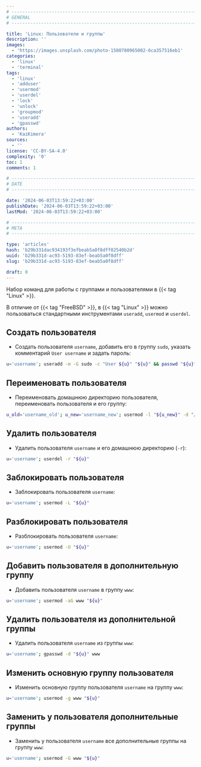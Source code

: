 ```yaml
---
# -------------------------------------------------------------------------------------------------------------------- #
# GENERAL
# -------------------------------------------------------------------------------------------------------------------- #

title: 'Linux: Пользователи и группы'
description: ''
images:
  - 'https://images.unsplash.com/photo-1580780965002-6ca357516eb1'
categories:
  - 'linux'
  - 'terminal'
tags:
  - 'linux'
  - 'adduser'
  - 'usermod'
  - 'userdel'
  - 'lock'
  - 'unlock'
  - 'groupmod'
  - 'useradd'
  - 'gpasswd'
authors:
  - 'KaiKimera'
sources:
  - ''
license: 'CC-BY-SA-4.0'
complexity: '0'
toc: 1
comments: 1

# -------------------------------------------------------------------------------------------------------------------- #
# DATE
# -------------------------------------------------------------------------------------------------------------------- #

date: '2024-06-03T13:59:22+03:00'
publishDate: '2024-06-03T13:59:22+03:00'
lastMod: '2024-06-03T13:59:22+03:00'

# -------------------------------------------------------------------------------------------------------------------- #
# META
# -------------------------------------------------------------------------------------------------------------------- #

type: 'articles'
hash: 'b29b331dac934193f3efbeab5a0f8dff02540b2d'
uuid: 'b29b331d-ac93-5193-83ef-beab5a0f8dff'
slug: 'b29b331d-ac93-5193-83ef-beab5a0f8dff'

draft: 0
---
```


Набор команд для работы с группами и пользователями в {{< tag "Linux" >}}.

<!--more-->

В отличие от {{< tag "FreeBSD" >}}, в {{< tag "Linux" >}} можно пользоваться стандартными инструментами `useradd`, `usermod` и `userdel`.

## Создать пользователя

- Создать пользователя `username`, добавить его в группу `sudo`, указать комментарий `User username` и задать пароль:

```bash
u='username'; useradd -m -G sudo -c "User ${u}" "${u}" && passwd "${u}"
```

## Переименовать пользователя

- Переименовать домашнюю директорию пользователя, переименовать пользователя и его группу:

```bash
u_old='username_old'; u_new='username_new'; usermod -l "${u_new}" -d "/home/${u_new}" -m "${u_old}" && groupmod -n "${u_new}" "${u_old}"
```

## Удалить пользователя

- Удалить пользователя `username` и его домашнюю директорию (`-r`):

```bash
u='username'; userdel -r "${u}"
```

## Заблокировать пользователя

- Заблокировать пользователя `username`:

```bash
u='username'; usermod -L "${u}"
```

## Разблокировать пользователя

- Разблокировать пользователя `username`:

```bash
u='username'; usermod -U "${u}"
```

## Добавить пользователя в дополнительную группу

- Добавить пользователя `username` в группу `www`:

```bash
u='username'; usermod -aG www "${u}"
```

## Удалить пользователя из дополнительной группы

- Удалить пользователя `username` из группы `www`:

```bash
u='username'; gpasswd -d "${u}" www
```

## Изменить основную группу пользователя

- Изменить основную группу пользователя `username` на группу `www`:

```bash
u='username'; usermod -g www "${u}"
```

## Заменить у пользователя дополнительные группы

- Заменить у пользователя `username` все дополнительные группы на группу `www`:

```bash
u='username'; usermod -G www "${u}"
```
